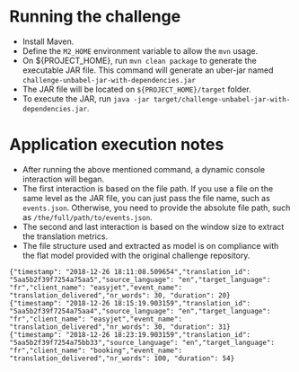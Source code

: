 # Running the challenge

- Install Maven.
- Define the `M2_HOME` environment variable to allow the `mvn` usage.
- On ${PROJECT_HOME}, run ``mvn clean package`` to generate the executable JAR file. This command will generate an uber-jar named `challenge-unbabel-jar-with-dependencies.jar`
- The JAR file will be located on `${PROJECT_HOME}/target` folder.
- To execute the JAR, run ```java -jar target/challenge-unbabel-jar-with-dependencies.jar```.


# Application execution notes

- After running the above mentioned command, a dynamic console interaction will began.
- The first interaction is based on the file path. If you use a file on the same level as the JAR file, you can just pass the file name, such as `events.json`. Otherwise, you need to provide the absolute file path, such as `/the/full/path/to/events.json`.
- The second and last interaction is based on the window size to extract the translation metrics.
- The file structure used and extracted as model is on compliance with the flat model provided with the original challenge repository.
````
{"timestamp": "2018-12-26 18:11:08.509654","translation_id": "5aa5b2f39f7254a75aa5","source_language": "en","target_language": "fr","client_name": "easyjet","event_name": "translation_delivered","nr_words": 30, "duration": 20}
{"timestamp": "2018-12-26 18:15:19.903159","translation_id": "5aa5b2f39f7254a75aa4","source_language": "en","target_language": "fr","client_name": "easyjet","event_name": "translation_delivered","nr_words": 30, "duration": 31}
{"timestamp": "2018-12-26 18:23:19.903159","translation_id": "5aa5b2f39f7254a75bb33","source_language": "en","target_language": "fr","client_name": "booking","event_name": "translation_delivered","nr_words": 100, "duration": 54}
````
